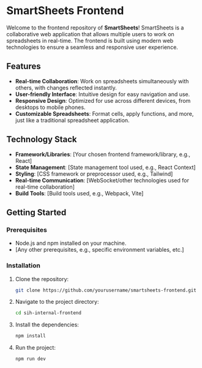 # SmartSheets Frontend

Welcome to the frontend repository of **SmartSheets**! SmartSheets is a collaborative web application that allows multiple users to work on spreadsheets in real-time. The frontend is built using modern web technologies to ensure a seamless and responsive user experience.

## Features

- **Real-time Collaboration**: Work on spreadsheets simultaneously with others, with changes reflected instantly.
- **User-friendly Interface**: Intuitive design for easy navigation and use.
- **Responsive Design**: Optimized for use across different devices, from desktops to mobile phones.
- **Customizable Spreadsheets**: Format cells, apply functions, and more, just like a traditional spreadsheet application.

## Technology Stack

- **Framework/Libraries**: [Your chosen frontend framework/library, e.g., React]
- **State Management**: [State management tool used, e.g., React Context]
- **Styling**: [CSS framework or preprocessor used, e.g., Tailwind]
- **Real-time Communication**: [WebSocket/other technologies used for real-time collaboration]
- **Build Tools**: [Build tools used, e.g., Webpack, Vite]

## Getting Started

### Prerequisites

- Node.js and npm installed on your machine.
- [Any other prerequisites, e.g., specific environment variables, etc.]

### Installation

1. Clone the repository:

   ```bash
   git clone https://github.com/yourusername/smartsheets-frontend.git
   ```
2. Navigate to the project directory: 
   ```bash
   cd sih-internal-frontend
   ```
   
3. Install the dependencies:
   ```bash
   npm install
   ```
   
4. Run the project:
   ```bash
   npm run dev
   ```

